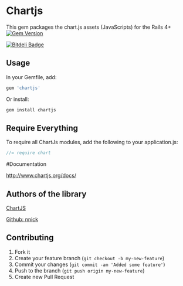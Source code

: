 # Chartjs

This gem packages the chart.js assets (JavaScripts) for the Rails 4+ 
[![Gem Version](https://badge.fury.io/rb/chartjs.png)](http://badge.fury.io/rb/chartjs)

[![Bitdeli Badge](https://d2weczhvl823v0.cloudfront.net/vicmaster/chartjs-rails/trend.png)](https://bitdeli.com/free "Bitdeli Badge")

## Usage

In your Gemfile, add:

```ruby
gem 'chartjs'
```

Or install:

```ruby
gem install chartjs
```

## Require Everything

To require all ChartJs modules, add the following to your application.js:

```javascript
//= require chart
```

#Documentation

http://www.chartjs.org/docs/


## Authors of the library

[ChartJS](http://www.chartjs.org/)

[Github: nnick](https://github.com/nnnick/Chart.js)


## Contributing

1. Fork it
2. Create your feature branch (`git checkout -b my-new-feature`)
3. Commit your changes (`git commit -am 'Added some feature'`)
4. Push to the branch (`git push origin my-new-feature`)
5. Create new Pull Request
